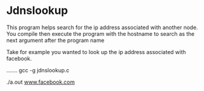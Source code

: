 # Jdnslookup
This program helps search for the ip address associated with another node.
You compile then execute the program with the hostname to search as the next argument after the program name

Take for example you wanted to look up the ip address associated with facebook. 

.......
gcc -g jdnslookup.c




./a.out www.facebook.com
